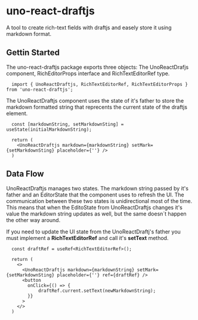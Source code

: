 # uno-react-draftjs

A tool to create rich-text fields with draftjs and easely store it using markdown format.

## Gettin Started

The uno-react-draftjs package exports three objects: The UnoReactDrafjs component, RichEditorProps interface and RichTextEditorRef type.
```tsx
  import { UnoReactDraftjs, RichTextEditorRef, RichTextEditorProps } from 'uno-react-draftjs';
```
The UnoReactDraftjs component uses the state of it's father to store the markdown formatted string that reprecents the current state of the draftjs element.

```tsx
  const [markdownString, setMarkdownSting] = useState(initialMarkdownString);
  
  return (
    <UnoReactDraftjs markdown={markdownString} setMark={setMarkdownSting} placeholder={''} />
  )
```
## Data Flow

UnoReactDraftjs manages two states. The markdown string passed by it's father and an EditorState that the component uses to refresh the UI. The communication between these two states is unidirectional most of the time. This means that when the EditoState from UnoReactDraftjs changes it's value the markdown string updates as well, but the same doesn´t happen the other way around.

If you need to update the UI state from the UnoReactDraftj's father you must implement a **RichTextEditorRef** and call it's **setText** method.

```tsx
  const draftRef = useRef<RichTextEditorRef>();
  
  return (
    <>
      <UnoReactDraftjs markdown={markdownString} setMark={setMarkdownSting} placeholder={''} ref={draftRef} />
      <button
        onClick={() => {
            draftRef.current.setText(newMarkdownString);
        }}
      >
    </>
  )
```